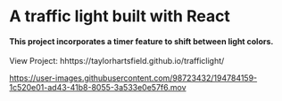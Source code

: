 # A traffic light built with React

#### This project incorporates a timer feature to shift between light colors.

View Project: hhttps://taylorhartsfield.github.io/trafficlight/

https://user-images.githubusercontent.com/98723432/194784159-1c520e01-ad43-41b8-8055-3a533e0e57f6.mov

